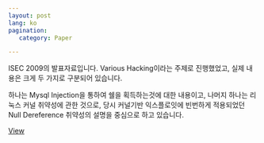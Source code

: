 ```yaml
---
layout: post
lang: ko
pagination:
   category: Paper

---
```


ISEC 2009의 발표자료입니다. Various Hacking이라는 주제로 진행했었고, 실제 내용은 크게 두 가지로 구분되어 있습니다.

하나는 Mysql Injection을 통하여 쉘을 획득하는것에 대한 내용이고, 나머지 하나는 리눅스 커널 취약성에 관한 것으로,
당시 커널기반 익스플로잇에 빈번하게 적용되었던 Null Dereference 취약성의 설명을 중심으로 하고 있습니다.

[View][isec]

[isec]: http://hkpco.kr/paper/ISEC2009_by_hkpco.pdf
